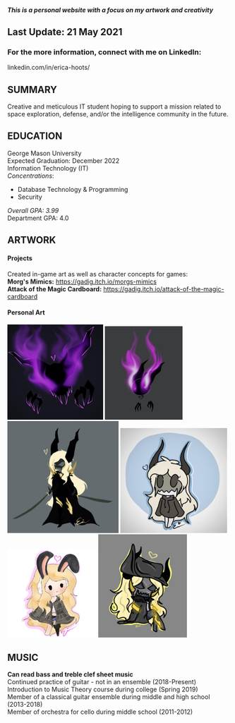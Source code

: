 ##### This is a personal website with a focus on my artwork and creativity
## Last Update: 21 May 2021
### For the more information, connect with me on LinkedIn: 
linkedin.com/in/erica-hoots/

## SUMMARY
Creative and meticulous IT student hoping to support a mission related to space exploration, defense, and/or the intelligence community in the future.
## EDUCATION
George Mason University<br> Expected Graduation: December 2022<br> Information Technology (IT)<br>
*Concentrations*: 
+ Database Technology  & Programming
+ Security<br>

*Overall GPA: 3.99*<br> Department GPA: 4.0<br>

## ARTWORK
#### Projects
Created in-game art as well as character concepts for games:<br>
**Morg's Mimics:** https://gadig.itch.io/morgs-mimics<br>
**Attack of the Magic Cardboard:** https://gadig.itch.io/attack-of-the-magic-cardboard

#### Personal Art
<img src="images/drawing4.jpg" alt="Flame Art" style="width:43%"/>
<img src="images/drawing5.jpg" alt="Small Monster" style="width:35%"/>
<img src="images/drawing6.jpg" alt="Fullbody Character" style="width:50%"/>
<img src="images/drawing10.jpg" alt="Character Art2" style="width:48%"/>
<img src="images/drawing1.png" alt="Character Art" style="width:40%"/>
<img src="images/drawing3.jpg" alt="Character Sitting" style="width:40%"/>

## MUSIC
**Can read bass and treble clef sheet music**<br>
Continued practice of guitar - not in an ensemble (2018-Present)<br>
Introduction to Music Theory course during college (Spring 2019)<br>
Member of a classical guitar ensemble during middle and high school (2013-2018)<br>
Member of orchestra for cello during middle school (2011-2012)











